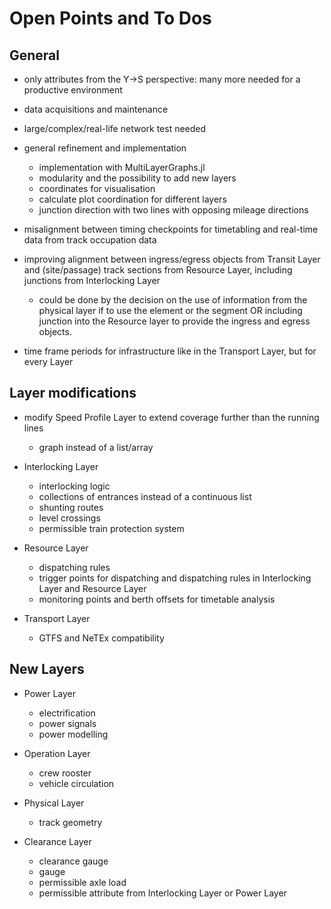 # Open Points and To Dos

## General

* only attributes from the Y->S perspective: many more needed for a productive environment

* data acquisitions and maintenance

* large/complex/real-life network test needed

* general refinement and implementation
  * implementation with MultiLayerGraphs.jl
  * modularity and the possibility to add new layers
  * coordinates for visualisation
  * calculate plot coordination for different layers
  * junction direction with two lines with opposing mileage directions

* misalignment between timing checkpoints for timetabling and real-time data from track occupation data

* improving alignment between ingress/egress objects from Transit Layer and (site/passage) track sections from Resource Layer, including junctions from Interlocking Layer
  * could be done by the decision on the use of information from the physical layer if to use the element or the segment OR including junction into the Resource layer to provide the ingress and egress objects.

* time frame periods for infrastructure like in the Transport Layer, but for every Layer

## Layer modifications

* modify Speed Profile Layer to extend coverage further than the running lines
  * graph instead of a list/array

* Interlocking Layer
  * interlocking logic
  * collections of entrances instead of a continuous list
  * shunting routes
  * level crossings
  * permissible train protection system

* Resource Layer
  * dispatching rules
  * trigger points for dispatching and dispatching rules in Interlocking Layer and Resource Layer
  * monitoring points and berth offsets for timetable analysis


* Transport Layer
  * GTFS and NeTEx compatibility

## New Layers

* Power Layer
  * electrification
  * power signals
  * power modelling

* Operation Layer
  * crew rooster
  * vehicle circulation

* Physical Layer
  * track geometry

* Clearance Layer
  * clearance gauge
  * gauge
  * permissible axle load
  * permissible attribute from Interlocking Layer or Power Layer
